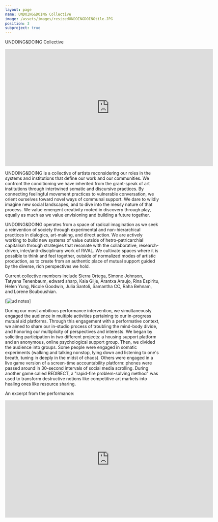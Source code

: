 ```yaml
---
layout: page
name: UNDOING&DOING Collective
image: /assets/images/resizedUNDOINGDOINGtile.JPG
position: 3
subproject: true
---
```


UNDOING&DOING Collective

<iframe width="677" height="381" src="https://www.youtube.com/embed/7uuP-vz8Pzk" frameborder="0" allow="accelerometer; autoplay; clipboard-write; encrypted-media; gyroscope; picture-in-picture" allowfullscreen></iframe>

UNDOING&DOING is a collective of artists reconsidering our roles in the systems and institutions that define our work and our communities. We confront the conditioning we have inherited from the grant-speak of art institutions through intertwined somatic and discursive practices. By connecting feelingful movement practices to vulnerable conversation, we orient ourselves toward novel ways of communal support. We dare to wildly imagine new social landscapes, and to dive into the messy nature of that process. We value emergent creativity rooted in discovery through play, equally as much as we value envisioning and building a future together.  

UNDOING&DOING operates from a space of radical imagination as we seek a reinvention of society through experimental and non-hierarchical practices in dialogics, art-making, and direct action. We are actively working to build new systems of value outside of hetro-patricarchial capitalism through strategies that resonate with the collaborative, research-driven, inter/anti-disciplinary work of RiVAL. We cultivate spaces where it is possible to think and feel together, outside of normalized modes of artistic production, as to create from an authentic place of mutual support guided by the diverse, rich perspectives we hold. 

Current collective members include Sierra Ortega, Simone Johnson, Tatyana Tenenbaum, edward sharp, Kaia Gilje, Arantxa Araujo, Rina Espiritu, Helen Yung, Nicole Goodwin, Julia Santoli, Samantha CC, Raha Behnam, and Lorene Bouboushian.

[![ud notes](/lorenebouboushian.org/assets/images/udnotesfromtaty.jpg)]

During our most ambitious performance intervention, we simultaneously engaged the audience in multiple activities pertaining to our in-progress mutual aid platforms. Through this engagement with a performative context, we aimed to share our in-studio process of troubling the mind-body divide, and honoring our multiplicity of perspectives and interests.
We began by soliciting participation in two different projects: a housing support platform and an anonymous, online psychological support group.
Then, we divided the audience into groups. Some people were engaged in somatic experiments (walking and talking nonstop, lying down and listening to one's breath, tuning in deeply in the midst of chaos). Others were engaged in a live game version of a screen-time accountability platform: phones were passed around in 30-second intervals of social media scrolling. During another game called REDIRECT, a "rapid-fire problem-solving method" was used to transform destructive notions like competitive art markets into healing ones like resource sharing.

An excerpt from the performance:
<iframe width="677" height="381" src="https://www.youtube.com/embed/4jMznFDWXYo?list=PLQNLch_LOQBu0gxedgxYRV6FT7tP7mscw" frameborder="0" allow="accelerometer; autoplay; clipboard-write; encrypted-media; gyroscope; picture-in-picture" allowfullscreen></iframe>
